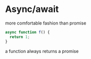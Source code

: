 # Async/await

more comfortable fashion than promise

```javascript
async function f() {
  return 1;
}

```

a function always returns a promise

